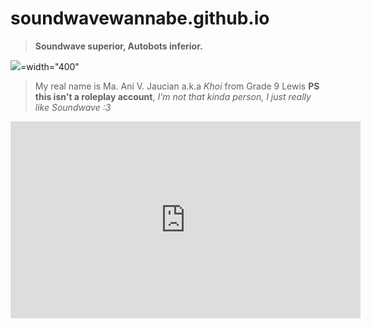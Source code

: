 # soundwavewannabe.github.io
> **Soundwave superior, Autobots inferior.**

<img src="https://encrypted-tbn0.gstatic.com/images?q=tbn:ANd9GcR3i1koZqAcDy7o1VZGIBMKN21c1tvHnuG7VA&usqp=CAU">=width="400"





> My real name is Ma. Ani V. Jaucian a.k.a *Khoi* from Grade 9 Lewis
**PS this isn't a roleplay account**, *I'm not that kinda person, I just really like Soundwave :3*



<iframe width="560" height="315" src="https://www.youtube.com/embed/BBJa32lCaaY" title="YouTube video player" frameborder="0" allow="accelerometer; autoplay; clipboard-write; encrypted-media; gyroscope; picture-in-picture" allowfullscreen></iframe>
